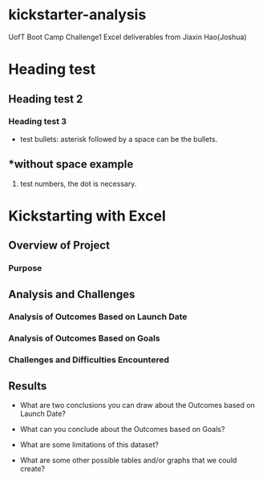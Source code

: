 # kickstarter-analysis
UofT Boot Camp Challenge1 Excel deliverables from Jiaxin Hao(Joshua)
# Heading test
## Heading test 2
### Heading test 3

* test bullets: asterisk followed by a space can be the bullets.

*without space example
---
1. test numbers, the dot is necessary.

# Kickstarting with Excel

## Overview of Project

### Purpose

## Analysis and Challenges

### Analysis of Outcomes Based on Launch Date

### Analysis of Outcomes Based on Goals

### Challenges and Difficulties Encountered

## Results

- What are two conclusions you can draw about the Outcomes based on Launch Date?

- What can you conclude about the Outcomes based on Goals?

- What are some limitations of this dataset?

- What are some other possible tables and/or graphs that we could create?
